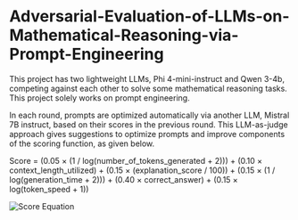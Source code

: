 # Adversarial-Evaluation-of-LLMs-on-Mathematical-Reasoning-via-Prompt-Engineering

This project has two lightweight LLMs, Phi 4-mini-instruct and Qwen 3-4b, competing against each other to solve some mathematical reasoning tasks. This project solely works on prompt engineering. 

In each round, prompts are optimized automatically via another LLM, Mistral 7B instruct, based on their scores in the previous round. This LLM-as-judge approach gives suggestions to optimize prompts and improve components of the scoring function, as given below.


Score = (0.05 × (1 / log(number_of_tokens_generated + 2)))
      + (0.10 × context_length_utilized)
      + (0.15 × (explanation_score / 100))
      + (0.15 × (1 / log(generation_time + 2)))
      + (0.40 × correct_answer)
      + (0.15 × log(token_speed + 1))


![Score Equation](https://latex.codecogs.com/svg.image?\text{Score}=0.05\cdot\left(\frac{1}{\log(\text{tokens}+2)}\right)%2B0.10\cdot\text{context}%2B0.15\cdot\left(\frac{\text{explanation}}{100}\right)%2B0.15\cdot\left(\frac{1}{\log(\text{time}+2)}\right)%2B0.40\cdot\text{correct}%2B0.15\cdot\log(\text{speed}%2B1))



